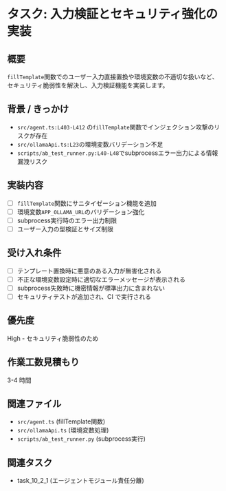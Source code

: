 # タスク: 入力検証とセキュリティ強化の実装

## 概要
`fillTemplate`関数でのユーザー入力直接置換や環境変数の不適切な扱いなど、セキュリティ脆弱性を解決し、入力検証機能を実装します。

## 背景 / きっかけ
- `src/agent.ts:L403-L412` の`fillTemplate`関数でインジェクション攻撃のリスクが存在
- `src/ollamaApi.ts:L23`の環境変数バリデーション不足
- `scripts/ab_test_runner.py:L40-L48`でsubprocessエラー出力による情報漏洩リスク

## 実装内容
- [ ] `fillTemplate`関数にサニタイゼーション機能を追加
- [ ] 環境変数`APP_OLLAMA_URL`のバリデーション強化
- [ ] subprocess実行時のエラー出力制限
- [ ] ユーザー入力の型検証とサイズ制限

## 受け入れ条件
- [ ] テンプレート置換時に悪意のある入力が無害化される
- [ ] 不正な環境変数設定時に適切なエラーメッセージが表示される
- [ ] subprocess失敗時に機密情報が標準出力に含まれない
- [ ] セキュリティテストが追加され、CI で実行される

## 優先度
High - セキュリティ脆弱性のため

## 作業工数見積もり
3-4 時間

## 関連ファイル
- `src/agent.ts` (fillTemplate関数)
- `src/ollamaApi.ts` (環境変数処理)
- `scripts/ab_test_runner.py` (subprocess実行)

## 関連タスク
- task_10_2_1 (エージェントモジュール責任分離)
